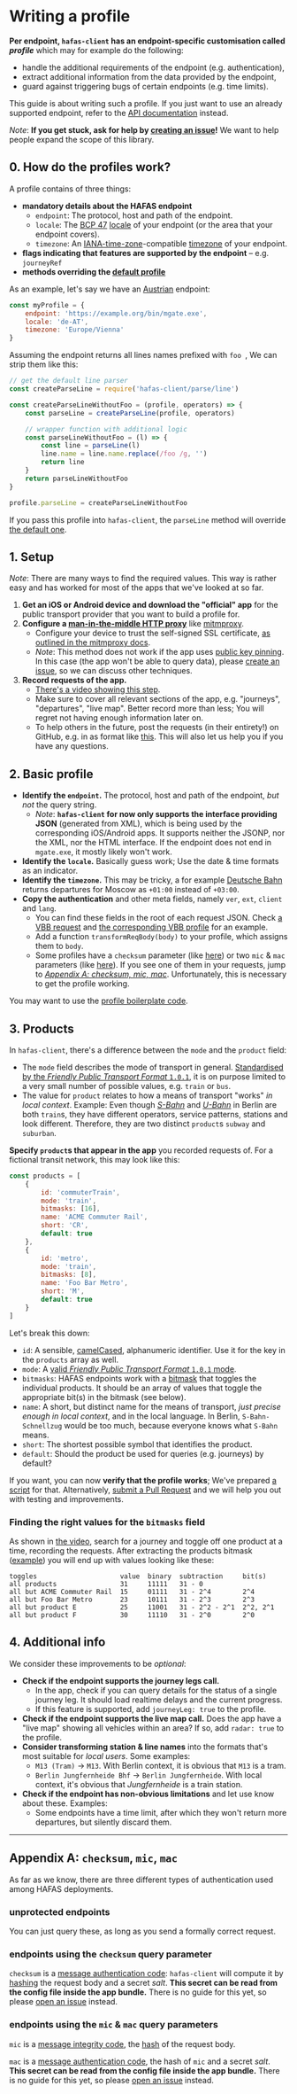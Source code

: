 # Writing a profile

**Per endpoint, `hafas-client` has an endpoint-specific customisation called *profile*** which may for example do the following:

- handle the additional requirements of the endpoint (e.g. authentication),
- extract additional information from the data provided by the endpoint,
- guard against triggering bugs of certain endpoints (e.g. time limits).

This guide is about writing such a profile. If you just want to use an already supported endpoint, refer to the [API documentation](readme.md) instead.

*Note*: **If you get stuck, ask for help by [creating an issue](https://github.com/derhuerst/hafas-client/issues/new)!** We want to help people expand the scope of this library.

## 0. How do the profiles work?

A profile contains of three things:

- **mandatory details about the HAFAS endpoint**
	- `endpoint`: The protocol, host and path of the endpoint.
	- `locale`: The [BCP 47](https://en.wikipedia.org/wiki/IETF_language_tag) [locale](https://en.wikipedia.org/wiki/Locale_(computer_software)) of your endpoint (or the area that your endpoint covers).
	- `timezone`: An [IANA-time-zone](https://www.iana.org/time-zones)-compatible [timezone](https://en.wikipedia.org/wiki/Time_zone) of your endpoint.
- **flags indicating that features are supported by the endpoint** – e.g. `journeyRef`
- **methods overriding the [default profile](../lib/default-profile.js)**

As an example, let's say we have an [Austrian](https://en.wikipedia.org/wiki/Austria) endpoint:

```js
const myProfile = {
	endpoint: 'https://example.org/bin/mgate.exe',
	locale: 'de-AT',
	timezone: 'Europe/Vienna'
}
```

Assuming the endpoint returns all lines names prefixed with `foo `, We can strip them like this:

```js
// get the default line parser
const createParseLine = require('hafas-client/parse/line')

const createParseLineWithoutFoo = (profile, operators) => {
	const parseLine = createParseLine(profile, operators)

	// wrapper function with additional logic
	const parseLineWithoutFoo = (l) => {
		const line = parseLine(l)
		line.name = line.name.replace(/foo /g, '')
		return line
	}
	return parseLineWithoutFoo
}

profile.parseLine = createParseLineWithoutFoo
```

If you pass this profile into `hafas-client`, the `parseLine` method will override [the default one](../parse/line.js).

## 1. Setup

*Note*: There are many ways to find the required values. This way is rather easy and has worked for most of the apps that we've looked at so far.

1. **Get an iOS or Android device and download the "official" app** for the public transport provider that you want to build a profile for.
2. **Configure a [man-in-the-middle HTTP proxy](https://docs.mitmproxy.org/stable/concepts-howmitmproxyworks/)** like [mitmproxy](https://mitmproxy.org).
	- Configure your device to trust the self-signed SSL certificate, [as outlined in the mitmproxy docs](https://docs.mitmproxy.org/stable/concepts-certificates/).
	- *Note*: This method does not work if the app uses [public key pinning](https://en.wikipedia.org/wiki/HTTP_Public_Key_Pinning). In this case (the app won't be able to query data), please [create an issue](https://github.com/derhuerst/hafas-client/issues/new), so we can discuss other techniques.
3. **Record requests of the app.**
	- [There's a video showing this step](https://stuff.jannisr.de/how-to-record-hafas-requests.mp4).
	- Make sure to cover all relevant sections of the app, e.g. "journeys", "departures", "live map". Better record more than less; You will regret not having enough information later on.
	- To help others in the future, post the requests (in their entirety!) on GitHub, e.g. in as format like [this](https://gist.github.com/derhuerst/5fa86ed5aec63645e5ae37e23e555886). This will also let us help you if you have any questions.

## 2. Basic profile

- **Identify the `endpoint`.** The protocol, host and path of the endpoint, *but not* the query string.
	- *Note*: **`hafas-client` for now only supports the interface providing JSON** (generated from XML), which is being used by the corresponding iOS/Android apps. It supports neither the JSONP, nor the XML, nor the HTML interface. If the endpoint does not end in `mgate.exe`, it mostly likely won't work.
- **Identify the `locale`.** Basically guess work; Use the date & time formats as an indicator.
- **Identify the `timezone`.** This may be tricky, a for example [Deutsche Bahn](https://en.wikipedia.org/wiki/Deutsche_Bahn) returns departures for Moscow as `+01:00` instead of `+03:00`.
- **Copy the authentication** and other meta fields, namely `ver`, `ext`, `client` and `lang`.
	- You can find these fields in the root of each request JSON. Check [a VBB request](https://gist.github.com/derhuerst/5fa86ed5aec63645e5ae37e23e555886#file-1-http-L13-L22) and [the corresponding VBB profile](https://github.com/derhuerst/hafas-client/blob/6e61097687a37b60d53e767f2711466b80c5142c/p/vbb/index.js#L22-L29) for an example.
	- Add a function `transformReqBody(body)` to your profile, which assigns them to `body`.
	- Some profiles have a `checksum` parameter (like [here](https://gist.github.com/derhuerst/2a735268bd82a0a6779633f15dceba33#file-journey-details-1-http-L1)) or two `mic` & `mac` parameters (like [here](https://gist.github.com/derhuerst/5fa86ed5aec63645e5ae37e23e555886#file-1-http-L1)). If you see one of them in your requests, jump to [*Appendix A: checksum, mic, mac*](#appendix-a-checksum-mic-mac). Unfortunately, this is necessary to get the profile working.

You may want to use the [profile boilerplate code](profile-boilerplate.js).

## 3. Products

In `hafas-client`, there's a difference between the `mode` and the `product` field:

- The `mode` field describes the mode of transport in general. [Standardised by the *Friendly Public Transport Format* `1.0.1`](https://github.com/public-transport/friendly-public-transport-format/blob/1.0.1/spec/readme.md#modes), it is on purpose limited to a very small number of possible values, e.g. `train` or `bus`.
- The value for `product` relates to how a means of transport "works" *in local context*. Example: Even though [*S-Bahn*](https://en.wikipedia.org/wiki/Berlin_S-Bahn) and [*U-Bahn*](https://en.wikipedia.org/wiki/Berlin_U-Bahn) in Berlin are both `train`s, they have different operators, service patterns, stations and look different. Therefore, they are two distinct `product`s `subway` and `suburban`.

**Specify `product`s that appear in the app** you recorded requests of. For a fictional transit network, this may look like this:

```js
const products = [
	{
		id: 'commuterTrain',
		mode: 'train',
		bitmasks: [16],
		name: 'ACME Commuter Rail',
		short: 'CR',
		default: true
	},
	{
		id: 'metro',
		mode: 'train',
		bitmasks: [8],
		name: 'Foo Bar Metro',
		short: 'M',
		default: true
	}
]
```

Let's break this down:

- `id`: A sensible, [camelCased](https://en.wikipedia.org/wiki/Camel_case#Variations_and_synonyms), alphanumeric identifier. Use it for the key in the `products` array as well.
- `mode`: A [valid *Friendly Public Transport Format* `1.0.1` mode](https://github.com/public-transport/friendly-public-transport-format/blob/1.0.1/spec/readme.md#modes).
- `bitmasks`: HAFAS endpoints work with a [bitmask](https://en.wikipedia.org/wiki/Mask_(computing)#Arguments_to_functions) that toggles the individual products. It should be an array of values that toggle the appropriate bit(s) in the bitmask (see below).
- `name`: A short, but distinct name for the means of transport, *just precise enough in local context*, and in the local language. In Berlin, `S-Bahn-Schnellzug` would be too much, because everyone knows what `S-Bahn` means.
- `short`: The shortest possible symbol that identifies the product.
- `default`: Should the product be used for queries (e.g. journeys) by default?

If you want, you can now **verify that the profile works**; We've prepared [a script](https://runkit.com/derhuerst/hafas-client-profile-example/0.2.0) for that. Alternatively, [submit a Pull Request](https://help.github.com/articles/creating-a-pull-request-from-a-fork/) and we will help you out with testing and improvements.

### Finding the right values for the `bitmasks` field

As shown in [the video](https://stuff.jannisr.de/how-to-record-hafas-requests.mp4), search for a journey and toggle off one product at a time, recording the requests. After extracting the products bitmask ([example](https://gist.github.com/derhuerst/193ef489f8aa50c2343f8bf1f2a22069#file-via-http-L34)) you will end up with values looking like these:

```
toggles                     value  binary  subtraction     bit(s)
all products                31     11111   31 - 0
all but ACME Commuter Rail  15     01111   31 - 2^4        2^4
all but Foo Bar Metro       23     10111   31 - 2^3        2^3
all but product E           25     11001   31 - 2^2 - 2^1  2^2, 2^1
all but product F           30     11110   31 - 2^0        2^0
```

## 4. Additional info

We consider these improvements to be *optional*:

- **Check if the endpoint supports the journey legs call.**
	- In the app, check if you can query details for the status of a single journey leg. It should load realtime delays and the current progress.
	- If this feature is supported, add `journeyLeg: true` to the profile.
- **Check if the endpoint supports the live map call.** Does the app have a "live map" showing all vehicles within an area? If so, add `radar: true` to the profile.
-  **Consider transforming station & line names** into the formats that's most suitable for *local users*. Some examples:
	- `M13 (Tram)` -> `M13`. With Berlin context, it is obvious that `M13` is a tram.
	- `Berlin Jungfernheide Bhf` -> `Berlin Jungfernheide`. With local context, it's obvious that *Jungfernheide* is a train station.
- **Check if the endpoint has non-obvious limitations** and let use know about these. Examples:
	- Some endpoints have a time limit, after which they won't return more departures, but silently discard them.

---

## Appendix A: `checksum`, `mic`, `mac`

As far as we know, there are three different types of authentication used among HAFAS deployments.

### unprotected endpoints

You can just query these, as long as you send a formally correct request.

### endpoints using the `checksum` query parameter

`checksum` is a [message authentication code](https://en.wikipedia.org/wiki/Message_authentication_code): `hafas-client` will compute it by [hashing](https://en.wikipedia.org/wiki/Hash_function) the request body and a secret *salt*. **This secret can be read from the config file inside the app bundle.** There is no guide for this yet, so please [open an issue](https://github.com/derhuerst/hafas-client/issues/new) instead.

### endpoints using the `mic` & `mac` query parameters

`mic` is a [message integrity code](https://en.wikipedia.org/wiki/Message_authentication_code), the [hash](https://en.wikipedia.org/wiki/Hash_function) of the request body.

`mac` is a [message authentication code](https://en.wikipedia.org/wiki/Message_authentication_code), the hash of `mic` and a secret *salt*. **This secret can be read from the config file inside the app bundle.** There is no guide for this yet, so please [open an issue](https://github.com/derhuerst/hafas-client/issues/new) instead.
